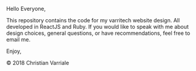 Hello Everyone,

This repository contains the code for my varritech website design. All developed in ReactJS and Ruby. If you would like to speak with me about design choices, general questions, or have recommendations, feel free to email me.

Enjoy,

© 2018 Christian Varriale

